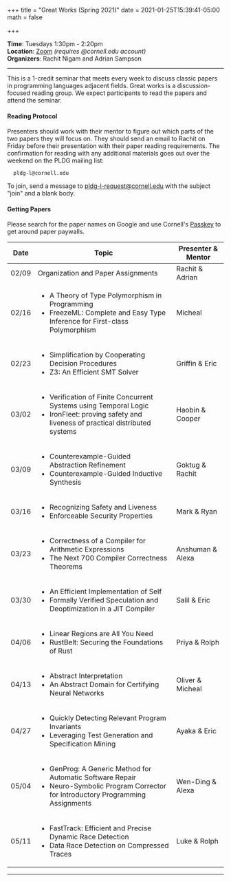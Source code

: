 +++
title = "Great Works (Spring 2021)"
date = 2021-01-25T15:39:41-05:00
math = false

+++

**Time**: Tuesdays 1:30pm - 2:20pm <br/>
**Location**: [Zoom][] *(requires @cornell.edu account)* <br/>
**Organizers**: Rachit Nigam and Adrian Sampson <br/>

---

This is a 1-credit seminar that meets every week to discuss classic papers in
programming languages adjacent fields.
Great works is a discussion-focused reading group. We expect participants to
read the papers and attend the seminar.

#### Reading Protocol
Presenters should work with their mentor to figure out which parts of the two
papers they will focus on.
They should send an email to Rachit on Friday before their presentation with
their paper reading requirements.
The confirmation for reading with any additional materials goes out over the
weekend on the PLDG mailing list:

      pldg-l@cornell.edu

To join, send a message to [pldg-l-request@cornell.edu][join-pldg] with the
subject "join" and a blank body.

#### Getting Papers

Please search for the paper names on Google and use Cornell's [Passkey][] to
get around paper paywalls.


| Date            | Topic       | Presenter & Mentor |
|-----------------|-------------|-----------|
| 02/09 | Organization and Paper Assignments | Rachit & Adrian |
| 02/16 |<ul><li>A Theory of Type Polymorphism in Programming</li><li>FreezeML: Complete and Easy Type Inference for First-class Polymorphism</li></ul>| Micheal |
| 02/23 |<ul><li>Simplification by Cooperating Decision Procedures</li><li>Z3: An Efficient SMT Solver</li></ul>| Griffin & Eric |
| 03/02 |<ul><li>Verification of Finite Concurrent Systems using Temporal Logic</li><li>IronFleet: proving safety and liveness of practical distributed systems</li></ul>| Haobin & Cooper |
| 03/09 |<ul><li>Counterexample-Guided Abstraction Refinement</li><li>Counterexample-Guided Inductive Synthesis</li></ul>| Goktug & Rachit |
| 03/16 |<ul><li>Recognizing Safety and Liveness</li><li>Enforceable Security Properties</li></ul>| Mark & Ryan |
| 03/23 |<ul><li>Correctness of a Compiler for Arithmetic Expressions</li><li>The Next 700 Compiler Correctness Theorems</li></ul>| Anshuman & Alexa |
| 03/30 |<ul><li>An Efficient Implementation of Self</li><li>Formally Verified Speculation and Deoptimization in a JIT Compiler</li></ul>| Salil & Eric |
| 04/06 |<ul><li>Linear Regions are All You Need</li><li>RustBelt: Securing the Foundations of Rust</li></ul>| Priya & Rolph |
| 04/13 |<ul><li>Abstract Interpretation</li><li>An Abstract Domain for Certifying Neural Networks</li></ul>| Oliver & Micheal |
| 04/27 |<ul><li>Quickly Detecting Relevant Program Invariants</li><li>Leveraging Test Generation and Specification Mining</li></ul>| Ayaka & Eric |
| 05/04 |<ul><li>GenProg: A Generic Method for Automatic Software Repair</li><li>Neuro-Symbolic Program Corrector for Introductory Programming Assignments</li></ul>| Wen-Ding & Alexa |
| 05/11 |<ul><li>FastTrack: Efficient and Precise Dynamic Race Detection</li><li>Data Race Detection on Compressed Traces</li></ul>| Luke & Rolph |

---

[join-pldg]: mailto:pldg-l-request@cornell.edu?subject=join
[zoom]: https://cornell.zoom.us/j/95745938843?pwd=SWFSZ2x2WXliZVVJejhTVkJCdTkrZz09
[passkey]: https://www.library.cornell.edu/services/apps/passkey
